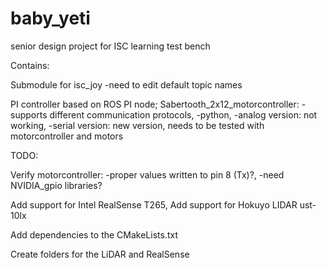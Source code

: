 # baby_yeti
senior design project for ISC learning test bench

Contains:

Submodule for isc_joy
  -need to edit default topic names

PI controller based on ROS PI node;
Sabertooth_2x12_motorcontroller:
  -supports different communication protocols,
  -python,
  -analog version: not working,
  -serial version: new version, needs to be tested with motorcontroller and motors

TODO:

Verify motorcontroller:
  -proper values written to pin 8 (Tx)?,
  -need NVIDIA_gpio libraries?
  
Add support for Intel RealSense T265,
Add support for Hokuyo LIDAR ust-10lx

Add dependencies to the CMakeLists.txt

Create folders for the LiDAR and RealSense
